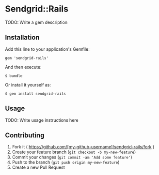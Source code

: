 # Sendgrid::Rails

TODO: Write a gem description

## Installation

Add this line to your application's Gemfile:

    gem 'sendgrid-rails'

And then execute:

    $ bundle

Or install it yourself as:

    $ gem install sendgrid-rails

## Usage

TODO: Write usage instructions here

## Contributing

1. Fork it ( https://github.com/[my-github-username]/sendgrid-rails/fork )
2. Create your feature branch (`git checkout -b my-new-feature`)
3. Commit your changes (`git commit -am 'Add some feature'`)
4. Push to the branch (`git push origin my-new-feature`)
5. Create a new Pull Request
